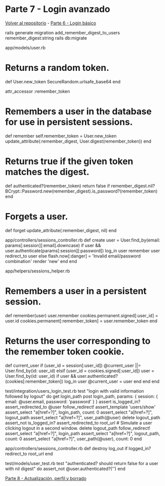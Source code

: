 # Parte 7 - Login avanzado

[Volver al repositorio](https://github.com/Elolawyn/Rails5Tutorial) - [Parte 6 - Login básico](https://github.com/Elolawyn/Rails5Tutorial/tree/master/docs/06/README.md)

rails generate migration add_remember_digest_to_users remember_digest:string
rails db:migrate


  app/models/user.rb
  # Returns a random token.
  def User.new_token
    SecureRandom.urlsafe_base64
  end

  attr_accessor :remember_token

  # Remembers a user in the database for use in persistent sessions.
  def remember
    self.remember_token = User.new_token
    update_attribute(:remember_digest, User.digest(remember_token))
  end
  
  # Returns true if the given token matches the digest.
  def authenticated?(remember_token)
    return false if remember_digest.nil?
    BCrypt::Password.new(remember_digest).is_password?(remember_token)
  end
  
  # Forgets a user.
  def forget
    update_attribute(:remember_digest, nil)
  end
  
  
  app/controllers/sessions_controller.rb
  def create
    user = User.find_by(email: params[:session][:email].downcase)
    if user && user.authenticate(params[:session][:password])
      log_in user
      remember user
      redirect_to user
    else
      flash.now[:danger] = 'Invalid email/password combination'
      render 'new'
    end
  end

  app/helpers/sessions_helper.rb
  # Remembers a user in a persistent session.
  def remember(user)
    user.remember
    cookies.permanent.signed[:user_id] = user.id
    cookies.permanent[:remember_token] = user.remember_token
  end
  
  # Returns the user corresponding to the remember token cookie.
  def current_user
    if (user_id = session[:user_id])
      @current_user ||= User.find_by(id: user_id)
    elsif (user_id = cookies.signed[:user_id])
      user = User.find_by(id: user_id)
      if user && user.authenticated?(cookies[:remember_token])
        log_in user
        @current_user = user
      end
    end
  end
  
  test/integration/users_login_test.rb
  test "login with valid information followed by logout" do
    get login_path
    post login_path, params: { session: { email: @user.email, password: 'password' } }
    assert is_logged_in?
    assert_redirected_to @user
    follow_redirect!
    assert_template 'users/show'
    assert_select "a[href=?]", login_path, count: 0
    assert_select "a[href=?]", logout_path
    assert_select "a[href=?]", user_path(@user)
    delete logout_path
    assert_not is_logged_in?
    assert_redirected_to root_url
    # Simulate a user clicking logout in a second window.
    delete logout_path
    follow_redirect!
    assert_select "a[href=?]", login_path
    assert_select "a[href=?]", logout_path,      count: 0
    assert_select "a[href=?]", user_path(@user), count: 0
  end
  
  app/controllers/sessions_controller.rb
  def destroy
    log_out if logged_in?
    redirect_to root_url
  end
  
  test/models/user_test.rb
    test "authenticated? should return false for a user with nil digest" do
    assert_not @user.authenticated?('')
  end


[Parte 8 - Actualización, perfil y borrado](https://github.com/Elolawyn/Rails5Tutorial/tree/master/docs/08/README.md)

